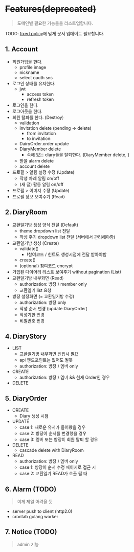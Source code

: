 # <strike>Features(deprecated)</strike>

> 도메인별 필요한 기능들을 리스트업합니다.

TODO: [fixed policy](./fixed_policy.md)에 맞게 문서 업데이트 필요합니다.

## 1. Account

- 회원가입을 한다.
  - profile image
  - nickname
  - select oauth sns
- 로그인 상태를 유지한다.
  - jwt
    - access token
    - refresh token
- 로그인을 한다.
- 로그아웃을 한다.
- 회원 탈퇴를 한다. (Destroy)
  - validation
  - invitation delete (pending -> delete)
    - from invitation
    - to invitation
  - DairyOrder.order update
  - DiaryMember delete
    - 속해 있는 diary들을 탈퇴한다. (DiaryMember delete, )
  - 받을 alarm delete
  - account delete
- 프로필 > 알림 설정 수정 (Update)
  - 작성 차례 알림 on/off
  - (새 글) 활동 알림 on/off
- 프로필 > 이미지 수정 (Update)
- 프로필 정보 보여주기 (Read)

## 2. DiaryRoom

- 교환일기방 생성 양식 전달 (Default)
  - theme dropdown list 전달
  - 작성 주기 dropdown list 전달 (서버에서 관리해야함)
- 교환일기방 생성 (Create)
  - validate()
    - !참여코드 / 힌트도 생성시점에 전달 받아야함
  - create()
  - (optional) 참여코드 encrypt
- 가입된 다이어리 리스트 보여주기 without pagination (List)
- 교환일기방 내부화면 (Read)
  - authorization: 방장 / member only
  - 교환일기 list 요청
- 방장 설정화면 (= 교환일기방 수정)
  - authorization: 방장 only
  - 작성 순서 변경 (update DiaryOrder)
  - 작성기한 변경
  - 비밀번호 변경

## 4. DiaryStory

- LIST
  - 교환일기방 내부화면 진입시 필요
  - api 엔드포인트는 없어도 될듯
  - authorization: 방장 / 멤버 only
- CREATE
  - authorization: 방장 / 멤버 && 현재 Order인 경우
- DELETE

## 5. DiaryOrder

- CREATE
  - Diary 생성 시점
- UPDATE
  - case 1: 새로운 유저가 들어왔을 경우
  - case 2: 방장이 순서를 변경했을 경우
  - case 3: 멤버 또는 방장이 회원 탈퇴 할 경우
- DELETE
  - cascade delete with DiaryRoom
- READ
  - authorization: 방장 / 멤버 only
  - case 1: 방장이 순서 수정 페이지로 접근 시
  - case 2: 교환일기 READ가 호출 될 때

## 6. Alarm (TODO)

> 이게 제일 어려울 듯

- server push to client (http2.0)
- crontab golang worker

## 7. Notice (TODO)

> admin 기능
